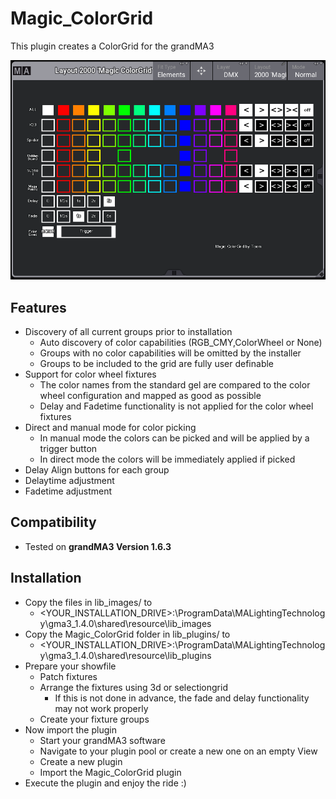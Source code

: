 # Magic_ColorGrid
This plugin creates a ColorGrid for the grandMA3

![Magic_ColorGrid_ScreenShot](/Magic_ColorGrid_ScreenShot.png)

## Features
* Discovery of all current groups prior to installation
  * Auto discovery of color capabilities (RGB_CMY,ColorWheel or None)
  * Groups with no color capabilities will be omitted by the installer
  * Groups to be included to the grid are fully user definable
* Support for color wheel fixtures
  * The color names from the standard gel are compared to the color wheel configuration and mapped as good as possible
  * Delay and Fadetime functionality is not applied for the color wheel fixtures
* Direct and manual mode for color picking
  * In manual mode the colors can be picked and will be applied by a trigger button
  * In direct mode the colors will be immediately applied if picked
* Delay Align buttons for each group
* Delaytime adjustment 
* Fadetime adjustment

## Compatibility
* Tested on **grandMA3 Version 1.6.3**

## Installation
* Copy the files in lib_images/ to 
  * <YOUR_INSTALLATION_DRIVE>:\ProgramData\MALightingTechnology\gma3_1.4.0\shared\resource\lib_images
* Copy the Magic_ColorGrid folder in lib_plugins/ to 
  * <YOUR_INSTALLATION_DRIVE>:\ProgramData\MALightingTechnology\gma3_1.4.0\shared\resource\lib_plugins
* Prepare your showfile
  * Patch fixtures
  * Arrange the fixtures using 3d or selectiongrid 
    * If this is not done in advance, the fade and delay functionality may not work properly
  * Create your fixture groups
* Now import the plugin
  * Start your grandMA3 software
  * Navigate to your plugin pool or create a new one on an empty View
  * Create a new plugin
  * Import the Magic_ColorGrid plugin
* Execute the plugin and enjoy the ride :)
